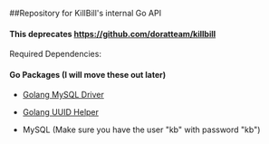 ##Repository for KillBill's internal Go API 

#### This deprecates https://github.com/doratteam/killbill

Required Dependencies:

#### Go Packages (I will move these out later)
- <a href="github.com/go-sql-driver/mysql">Golang MySQL Driver</a>
- <a href="github.com/satori/go.uuid">Golang UUID Helper</a>

- MySQL (Make sure you have the user "kb" with password "kb")
